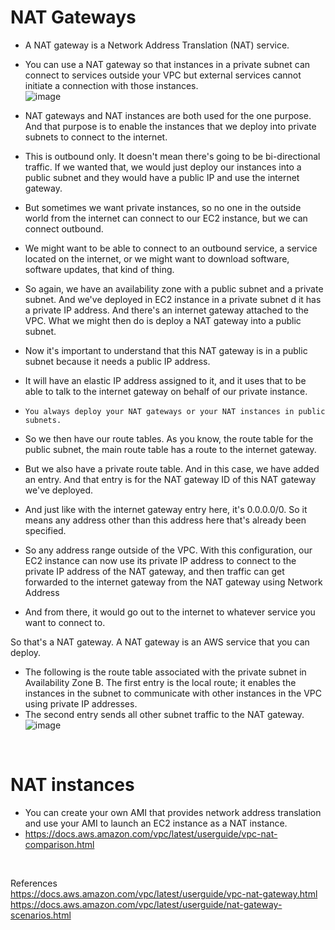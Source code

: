# NAT Gateways
- A NAT gateway is a Network Address Translation (NAT) service. 
- You can use a NAT gateway so that instances in a private subnet can connect to services outside your VPC but external services cannot initiate a connection with those instances. <br/>
  ![image](https://user-images.githubusercontent.com/85761276/218319651-89a415c4-1e11-4ca7-b2de-475cde5f5907.png)





- NAT gateways and NAT instances are both used for the one purpose. And that purpose is to enable the instances that we deploy into private subnets to connect to the internet.

- This is outbound only. It doesn't mean there's going to be bi-directional traffic. If we wanted that, we would just deploy our instances into a public subnet and they would have a public
IP and use the internet gateway.

- But sometimes we want private instances, so no one in the outside world from the internet can connect to our EC2 instance, but we can connect outbound.

- We might want to be able to connect to an outbound service, a service located on the internet, or we might want to download software, software updates, that kind of thing.
- So again, we have an availability zone with a public subnet and a private subnet. And we've deployed in EC2 instance in a private subnet d it has a private IP address. And there's an internet gateway attached to the VPC.
What we might then do is deploy a NAT gateway into a public subnet.

- Now it's important to understand that this NAT gateway is in a public subnet because it needs a public IP address.

- It will have an elastic IP address assigned to it, and it uses that to be able to talk to the internet gateway on behalf of our private instance.

- ```You always deploy your NAT gateways or your NAT instances in public subnets.```

- So we then have our route tables. As you know, the route table for the public subnet, the main route table has a route to the internet gateway.

- But we also have a private route table. And in this case, we have added an entry. And that entry is for the NAT gateway ID of this NAT gateway we've deployed.

- And just like with the internet gateway entry here, it's 0.0.0.0/0. So it means any address other than this address here that's already been specified.

- So any address range outside of the VPC. With this configuration, our EC2 instance can now use its private IP address to connect to the private IP address of the NAT gateway,
and then traffic can get forwarded to the internet gateway from the NAT gateway using Network Address

- And from there, it would go out to the internet to whatever service you want to connect to.

So that's a NAT gateway. A NAT gateway is an AWS service that you can deploy.

- The following is the route table associated with the private subnet in Availability Zone B. The first entry is the local route; it enables the instances in the subnet to communicate with other instances in the VPC using private IP addresses.
-  The second entry sends all other subnet traffic to the NAT gateway. <br/>
 ![image](https://user-images.githubusercontent.com/85761276/218319759-f8917ee0-beca-44b7-91d8-77290e9a55c6.png)
<br/>


# NAT instances
- You can create your own AMI that provides network address translation and use your AMI to launch an EC2 instance as a NAT instance.
- https://docs.aws.amazon.com/vpc/latest/userguide/vpc-nat-comparison.html

<br/>



 References <br/> 
 https://docs.aws.amazon.com/vpc/latest/userguide/vpc-nat-gateway.html <br/>
 https://docs.aws.amazon.com/vpc/latest/userguide/nat-gateway-scenarios.html
